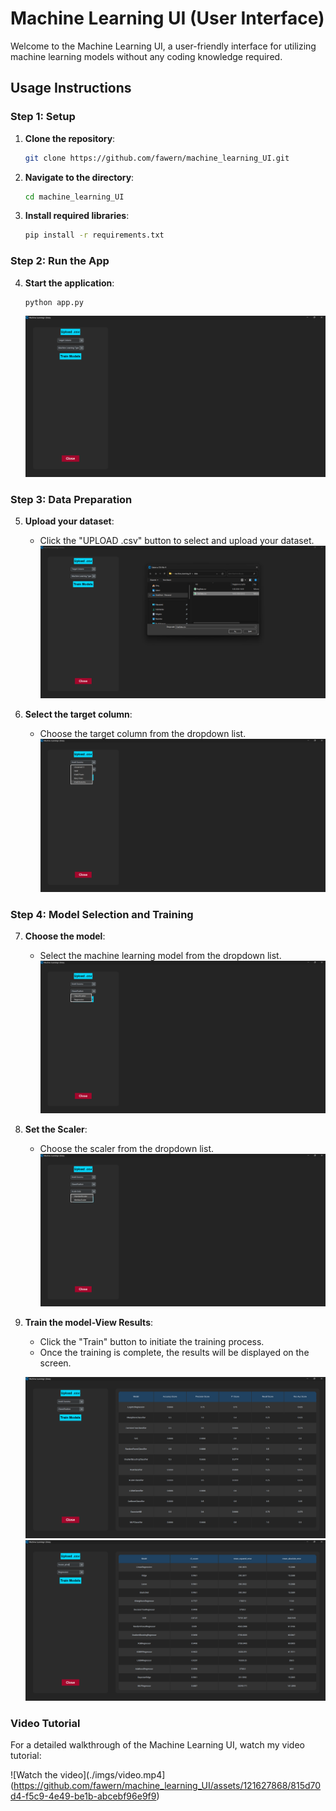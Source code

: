 # Machine Learning UI (User Interface)

Welcome to the Machine Learning UI, a user-friendly interface for utilizing machine learning models without any coding knowledge required.

## Usage Instructions

### Step 1: Setup

1. **Clone the repository**:

   ```bash
   git clone https://github.com/fawern/machine_learning_UI.git
   ```

2. **Navigate to the directory**:

   ```bash
   cd machine_learning_UI
   ```

3. **Install required libraries**:
   ```bash
   pip install -r requirements.txt
   ```

### Step 2: Run the App

4. **Start the application**:

   ```bash
   python app.py
   ```

   ![App Interface](./imgs/img_1.png)

### Step 3: Data Preparation

5. **Upload your dataset**:

   - Click the "UPLOAD .csv" button to select and upload your dataset.
     ![Upload Dataset](./imgs/img_2.png)

6. **Select the target column**:
   - Choose the target column from the dropdown list.
     ![Select Target Column](./imgs/img_3.png)

### Step 4: Model Selection and Training

7. **Choose the model**:

   - Select the machine learning model from the dropdown list.
     ![Select Model](./imgs/img_4.png)

8. **Set the Scaler**:

   - Choose the scaler from the dropdown list.
     ![Select Scaler](./imgs/img_5.png)

9. **Train the model-View Results**:

   - Click the "Train" button to initiate the training process.
   - Once the training is complete, the results will be displayed on the screen.

   ![Train Model](./imgs/img_6.png)
   ![Training Results](./imgs/img_7.png)

### Video Tutorial

For a detailed walkthrough of the Machine Learning UI, watch my video tutorial:

![Watch the video](./imgs/video.mp4](https://github.com/fawern/machine_learning_UI/assets/121627868/815d70d4-f5c9-4e49-be1b-abcebf96e9f9)
